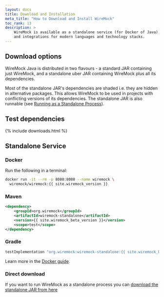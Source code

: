 ```yaml
---
layout: docs
title: Download and Installation
meta_title: "How to Download and Install WireMock"
toc_rank: 13
description: >
    WireMock is available as a standalone service (for Docker of Java), Java library
    and integrations for modern languages and technology stacks.
---
```



## Download options

WireMock Java is distributed in two flavours - a standard JAR containing just WireMock, and a standalone uber JAR containing
WireMock plus all its dependencies.

Most of the standalone JAR's dependencies are shaded i.e. they are hidden in alternative packages. This allows WireMock to be used in projects with
conflicting versions of its dependencies. The standalone JAR is also runnable (see [Running as a Standalone Process](../running-standalone/)).

## Test dependencies

<div class="downloads-wrapper">
    {% include downloads.html %}
</div>

## Standalone Service

### Docker

Run the following in a terminal:

```bash
docker run -it --rm -p 8080:8080 --name wiremock \
  wiremock/wiremock:{{ site.wiremock_version }}
```

### Maven

```xml
<dependency>
    <groupId>org.wiremock</groupId>
    <artifactId>wiremock-standalone</artifactId>
    <version>{{ site.wiremock_beta_version }}</version>
    <scope>test</scope>
</dependency>
```

### Gradle

```groovy
testImplementation "org.wiremock:wiremock-standalone:{{ site.wiremock_beta_version }}"
```

Learn more in the [Docker guide](../docker).

### Direct download

If you want to run WireMock as a standalone process you can
<a id="wiremock-standalone-download" href="https://repo1.maven.org/maven2/org/wiremock/wiremock-standalone/{{ site.wiremock_beta_version }}/wiremock-standalone-{{ site.wiremock_beta_version }}.jar">download the standalone JAR from
here</a>
